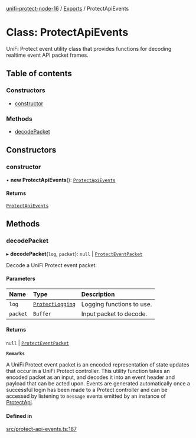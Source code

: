 [unifi-protect-node-16](../README.md) / [Exports](../modules.md) / ProtectApiEvents

# Class: ProtectApiEvents

UniFi Protect event utility class that provides functions for decoding realtime event API packet frames.

## Table of contents

### Constructors

- [constructor](ProtectApiEvents.md#constructor)

### Methods

- [decodePacket](ProtectApiEvents.md#decodepacket)

## Constructors

### constructor

• **new ProtectApiEvents**(): [`ProtectApiEvents`](ProtectApiEvents.md)

#### Returns

[`ProtectApiEvents`](ProtectApiEvents.md)

## Methods

### decodePacket

▸ **decodePacket**(`log`, `packet`): ``null`` \| [`ProtectEventPacket`](../modules.md#protecteventpacket)

Decode a UniFi Protect event packet.

#### Parameters

| Name | Type | Description |
| :------ | :------ | :------ |
| `log` | [`ProtectLogging`](../interfaces/ProtectLogging.md) | Logging functions to use. |
| `packet` | `Buffer` | Input packet to decode. |

#### Returns

``null`` \| [`ProtectEventPacket`](../modules.md#protecteventpacket)

**`Remarks`**

A UniFi Protect event packet is an encoded representation of state updates that occur in a UniFi Protect controller. This utility function takes an
  encoded packet as an input, and decodes it into an event header and payload that can be acted upon. Events are generated automatically once a successful
  login has been made to a Protect controller and can be accessed by listening to `message` events emitted by an instance of [ProtectApi](ProtectApi.md).

#### Defined in

[src/protect-api-events.ts:187](https://github.com/StranskyTeam/unifi-protect-node-16/blob/49a2571/src/protect-api-events.ts#L187)
